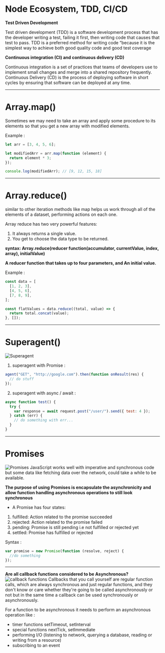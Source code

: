 # Node Ecosystem, TDD, CI/CD

**Test Driven Development**

Test driven development (TDD) is a software development process that has the developer writing a test, failing it first, then writing code that causes that test to pass. TDD is a preferred method for writing code “because it is the simplest way to achieve both good quality code and good test coverage

**Continuous integration (CI) and continuous delivery (CD)**

Continuous integration is a set of practices that teams of developers use to implement small changes and merge into a shared repository frequently. Continuous Delivery (CD) is the process of deploying software in short cycles by ensuring that software can be deployed at any time.

---

# Array.map()

Sometimes we may need to take an array and apply some procedure to its elements so that you get a new array with modified elements.

Example :

```javascript
let arr = [3, 4, 5, 6];

let modifiedArr = arr.map(function (element) {
  return element * 3;
});

console.log(modifiedArr); // [9, 12, 15, 18]
```

---

# Array.reduce()

similar to other iteration methods like map helps us work through all of the elements of a dataset, performing actions on each one.

Array reduce has two very powerful features:

1. It always returns a single value.
2. You get to choose the data type to be returned.

**syntax: Array.reduce(reducer function(accumulator, currentValue, index, array), initialValue)**

**A reducer function that takes up to four parameters, and An initial value.**

Example :

```javascript
const data = [
  [1, 2, 3],
  [4, 5, 6],
  [7, 8, 9],
];

const flatValues = data.reduce((total, value) => {
  return total.concat(value);
}, []);
```

---

# Superagent()

![Superagent](https://image.slidesharecdn.com/2014-03-13-fluent-140312172643-phpapp01/95/in-pursuit-of-the-holy-grail-building-isomorphic-javascript-apps-13-638.jpg?cb=1394716889)

1. superagent with Promise :

```javascript
agent("GET", "http://google.com").then(function onResult(res) {
  // do stuff
});
```

2. superagent with async / await :

```javascript
async function test() {
  try {
    var response = await request.post("/user/").send({ test: 4 });
  } catch (err) {
    // do something with err...
  }
}
```

---

# Promises

![Promises](https://tutorial.techaltum.com/images/javascript-promise.jpg)
JavaScript works well with imperative and synchronous code but some data like fetching data over the network, could take a while to be available.

**The purpose of using Promises is encapsulate the asynchronicity and allow function handling asynchronous operations to still look synchronous**

- A Promise has four states:

1. fulfilled: Action related to the promise succeeded
2. rejected: Action related to the promise failed
3. pending: Promise is still pending i.e not fulfilled or rejected yet
4. settled: Promise has fulfilled or rejected

Syntax :

```javascript
var promise = new Promise(function (resolve, reject) {
  //do something
});
```

---

**Are all callback functions considered to be Asynchronous?**
![callback functions](https://www.tutsmake.com/wp-content/uploads/2020/05/Callback-Function-JavaScript.jpeg)
Callbacks that you call yourself are regular function calls, which are always synchronous and just regular functions, and they don't know or care whether they're going to be called asynchronously or not but in the same time a callback can be used synchronously or asynchronously.

For a function to be asynchronous it needs to perform an asynchronous operation like :

- timer functions setTimeout, setInterval
- special functions nextTick, setImmediate
- performing I/O (listening to network, querying a database, reading or writing from a resource)
- subscribing to an event
